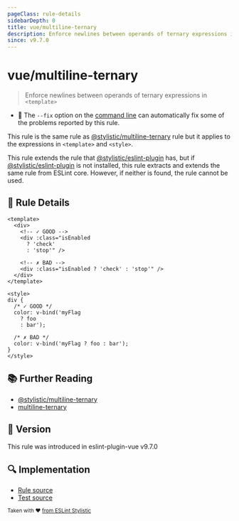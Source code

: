 ```yaml
---
pageClass: rule-details
sidebarDepth: 0
title: vue/multiline-ternary
description: Enforce newlines between operands of ternary expressions in `<template>`
since: v9.7.0
---
```


# vue/multiline-ternary

> Enforce newlines between operands of ternary expressions in `<template>`

- :wrench: The `--fix` option on the [command line](https://eslint.org/docs/user-guide/command-line-interface#fixing-problems) can automatically fix some of the problems reported by this rule.

This rule is the same rule as [@stylistic/multiline-ternary] rule but it applies to the expressions in `<template>` and `<style>`.

This rule extends the rule that [@stylistic/eslint-plugin] has, but if [@stylistic/eslint-plugin] is not installed, this rule extracts and extends the same rule from ESLint core.
However, if neither is found, the rule cannot be used.

[@stylistic/eslint-plugin]: https://eslint.style/packages/default

## :book: Rule Details

<eslint-code-block fix :rules="{'vue/multiline-ternary': ['error']}">

```vue
<template>
  <div>
    <!-- ✓ GOOD -->
    <div :class="isEnabled
      ? 'check'
      : 'stop'" />

    <!-- ✗ BAD -->
    <div :class="isEnabled ? 'check' : 'stop'" />
  </div>
</template>

<style>
div {
  /* ✓ GOOD */
  color: v-bind('myFlag
    ? foo
    : bar');

  /* ✗ BAD */
  color: v-bind('myFlag ? foo : bar');
}
</style>
```

</eslint-code-block>

## :books: Further Reading

- [@stylistic/multiline-ternary]
- [multiline-ternary]

[@stylistic/multiline-ternary]: https://eslint.style/rules/default/multiline-ternary
[multiline-ternary]: https://eslint.org/docs/rules/multiline-ternary

## :rocket: Version

This rule was introduced in eslint-plugin-vue v9.7.0

## :mag: Implementation

- [Rule source](https://github.com/vuejs/eslint-plugin-vue/blob/master/lib/rules/multiline-ternary.js)
- [Test source](https://github.com/vuejs/eslint-plugin-vue/blob/master/tests/lib/rules/multiline-ternary.js)

<sup>Taken with ❤️ [from ESLint Stylistic](https://eslint.style/rules/js/multiline-ternary)</sup>
